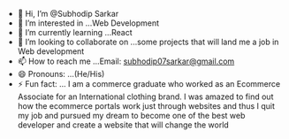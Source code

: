 - 👋 Hi, I’m @Subhodip Sarkar
- 👀 I’m interested in ...Web Development
- 🌱 I’m currently learning ...React
- 💞️ I’m looking to collaborate on ...some projects that will land me a job in Web development
- 📫 How to reach me ...Email: subhodip07sarkar@gmail.com
- 😄 Pronouns: ...(He/His)
- ⚡ Fun fact: ... I am a commerce graduate who worked as an Ecommerce Associate for an International clothing brand. I was amazed to find out how the ecommerce portals work just through websites and thus I quit my job and pursued my dream to become one of the best web developer and create a website that will change the world

<!---
subhodip-Sarkar99/subhodip-Sarkar99 is a ✨ special ✨ repository because its `README.md` (this file) appears on your GitHub profile.
You can click the Preview link to take a look at your changes.
--->
